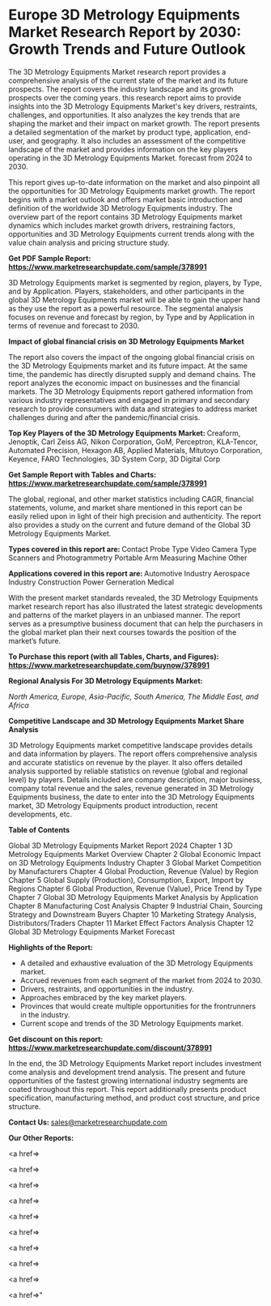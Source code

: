 # Europe 3D Metrology Equipments Market Research Report by 2030: Growth Trends and Future Outlook

The 3D Metrology Equipments Market research report provides a comprehensive analysis of the current state of the market and its future prospects. The report covers the industry landscape and its growth prospects over the coming years. this research report aims to provide insights into the 3D Metrology Equipments Market's key drivers, restraints, challenges, and opportunities. It also analyzes the key trends that are shaping the market and their impact on market growth. The report presents a detailed segmentation of the market by product type, application, end-user, and geography. It also includes an assessment of the competitive landscape of the market and provides information on the key players operating in the 3D Metrology Equipments Market. forecast from 2024 to 2030.

This report gives up-to-date information on the market and also pinpoint all the opportunities for 3D Metrology Equipments market growth. The report begins with a market outlook and offers market basic introduction and definition of the worldwide 3D Metrology Equipments industry. The overview part of the report contains 3D Metrology Equipments market dynamics which includes market growth drivers, restraining factors, opportunities and 3D Metrology Equipments current trends along with the value chain analysis and pricing structure study.

<strong><b>Get PDF Sample Report: <a href=https://www.marketresearchupdate.com/sample/378991>https://www.marketresearchupdate.com/sample/378991</a></b></strong>

3D Metrology Equipments market is segmented by region, players, by Type, and by Application. Players, stakeholders, and other participants in the global 3D Metrology Equipments market will be able to gain the upper hand as they use the report as a powerful resource. The segmental analysis focuses on revenue and forecast by region, by Type and by Application in terms of revenue and forecast to 2030.

<strong><b>Impact of global financial crisis on 3D Metrology Equipments Market</b></strong>

The report also covers the impact of the ongoing global financial crisis on the 3D Metrology Equipments market and its future impact. At the same time, the pandemic has directly disrupted supply and demand chains. The report analyzes the economic impact on businesses and the financial markets. The 3D Metrology Equipments report gathered information from various industry representatives and engaged in primary and secondary research to provide consumers with data and strategies to address market challenges during and after the pandemic/financial crisis.

<strong><b>Top Key Players of the 3D Metrology Equipments Market:
</b></strong>Creaform, Jenoptik, Carl Zeiss AG, Nikon Corporation, GoM, Perceptron, KLA-Tencor, Automated Precision, Hexagon AB, Applied Materials, Mitutoyo Corporation, Keyence, FARO Technologies, 3D System Corp, 3D Digital Corp<strong><b>
</b></strong>

<strong><b>Get Sample Report with Tables and Charts: <a href=https://www.marketresearchupdate.com/sample/378991>https://www.marketresearchupdate.com/sample/378991</a></b></strong>

The global, regional, and other market statistics including CAGR, financial statements, volume, and market share mentioned in this report can be easily relied upon in light of their high precision and authenticity. The report also provides a study on the current and future demand of the Global 3D Metrology Equipments Market.

<strong><b>Types covered in this report are:
</b></strong>Contact Probe Type
Video Camera Type
Scanners and Photogrammetry
Portable Arm Measuring Machine
Other<strong><b>
</b></strong>

<strong><b>Applications covered in this report are:
</b></strong>Automotive Industry
Aerospace Industry
Construction
Power Gerneration
Medical<strong><b>
</b></strong>

With the present market standards revealed, the 3D Metrology Equipments market research report has also illustrated the latest strategic developments and patterns of the market players in an unbiased manner. The report serves as a presumptive business document that can help the purchasers in the global market plan their next courses towards the position of the market’s future.

<strong><b>To Purchase this report (with all Tables, Charts, and Figures): <a href=https://www.marketresearchupdate.com/buynow/378991>https://www.marketresearchupdate.com/buynow/378991</a></b></strong>

<strong><b>Regional Analysis For 3D Metrology Equipments Market:</b></strong>

<em><i>North America, Europe, Asia-Pacific, South America, The Middle East, and Africa</i></em>

<strong><b>Competitive Landscape and 3D Metrology Equipments Market Share Analysis</b></strong>

3D Metrology Equipments market competitive landscape provides details and data information by players. The report offers comprehensive analysis and accurate statistics on revenue by the player. It also offers detailed analysis supported by reliable statistics on revenue (global and regional level) by players. Details included are company description, major business, company total revenue and the sales, revenue generated in 3D Metrology Equipments business, the date to enter into the 3D Metrology Equipments market, 3D Metrology Equipments product introduction, recent developments, etc.

<strong><b>Table of Contents</b></strong>

Global 3D Metrology Equipments Market Report 2024
Chapter 1 3D Metrology Equipments Market Overview
Chapter 2 Global Economic Impact on 3D Metrology Equipments Industry
Chapter 3 Global Market Competition by Manufacturers
Chapter 4 Global Production, Revenue (Value) by Region
Chapter 5 Global Supply (Production), Consumption, Export, Import by Regions
Chapter 6 Global Production, Revenue (Value), Price Trend by Type
Chapter 7 Global 3D Metrology Equipments Market Analysis by Application
Chapter 8 Manufacturing Cost Analysis
Chapter 9 Industrial Chain, Sourcing Strategy and Downstream Buyers
Chapter 10 Marketing Strategy Analysis, Distributors/Traders
Chapter 11 Market Effect Factors Analysis
Chapter 12 Global 3D Metrology Equipments Market Forecast

<strong><b>Highlights of the Report:</b></strong>

- A detailed and exhaustive evaluation of the 3D Metrology Equipments market.
- Accrued revenues from each segment of the market from 2024 to 2030.
- Drivers, restraints, and opportunities in the industry.
- Approaches embraced by the key market players.
- Provinces that would create multiple opportunities for the frontrunners in the industry.
- Current scope and trends of the 3D Metrology Equipments market.

<strong><b>Get discount on this report: <a href=https://www.marketresearchupdate.com/discount/378991>https://www.marketresearchupdate.com/discount/378991</a></b></strong>

In the end, the 3D Metrology Equipments Market report includes investment come analysis and development trend analysis. The present and future opportunities of the fastest growing international industry segments are coated throughout this report. This report additionally presents product specification, manufacturing method, and product cost structure, and price structure.

<strong><b>Contact Us:
</b></strong>sales@marketresearchupdate.com

<strong>Our Other Reports:</strong>

<a href=></a>

<a href=></a>

<a href=></a>

<a href=></a>

<a href=></a>

<a href=></a>

<a href=></a>

<a href=></a>

<a href=></a>

<a href=></a>"
